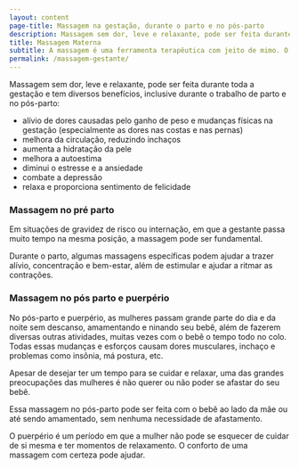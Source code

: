 ```yaml
---
layout: content
page-title: Massagem na gestação, durante o parto e no pós-parto
description: Massagem sem dor, leve e relaxante, pode ser feita durante toda a gestação, pré e pós-parto, sem a necessidade de afastamento do bebê.
title: Massagem Materna
subtitle: A massagem é uma ferramenta terapêutica com jeito de mimo. O toque é interpretado pelo cérebro como sinal de felicidade emocional
permalink: /massagem-gestante/
---
```


Massagem sem dor, leve e relaxante, pode ser feita durante toda a gestação e tem diversos benefícios, inclusive durante o trabalho de parto e no pós-parto:

- alívio de dores causadas pelo ganho de peso e mudanças físicas na gestação (especialmente as dores nas costas e nas pernas)
- melhora da circulação, reduzindo inchaços
- aumenta a hidratação da pele
- melhora a autoestima
- diminui o estresse e a ansiedade
- combate a depressão
- relaxa e proporciona sentimento de felicidade

### Massagem no pré parto

Em situações de gravidez de risco ou internação, em que a gestante passa muito tempo na mesma posição, a massagem pode ser fundamental.

Durante o parto, algumas massagens específicas podem ajudar a trazer alívio, concentração e bem-estar, além de estimular e ajudar a ritmar as contrações.

### Massagem no pós parto e puerpério

No pós-parto e puerpério, as mulheres passam grande parte do dia e da noite sem descanso, amamentando e ninando seu bebê, além de fazerem diversas outras atividades, muitas vezes com o bebê o tempo todo no colo. Todas essas mudanças e esforços causam dores musculares, inchaço e problemas como insônia, má postura, etc.

Apesar de desejar ter um tempo para se cuidar e relaxar, uma das grandes preocupações das mulheres é não querer ou não poder se afastar do seu bebê.

Essa massagem no pós-parto pode ser feita com o bebê ao lado da mãe ou até sendo amamentado, sem nenhuma necessidade de afastamento.

O puerpério é um período em que a mulher não pode se esquecer de cuidar de si mesma e ter momentos de relaxamento. O conforto de uma massagem com certeza pode ajudar.
